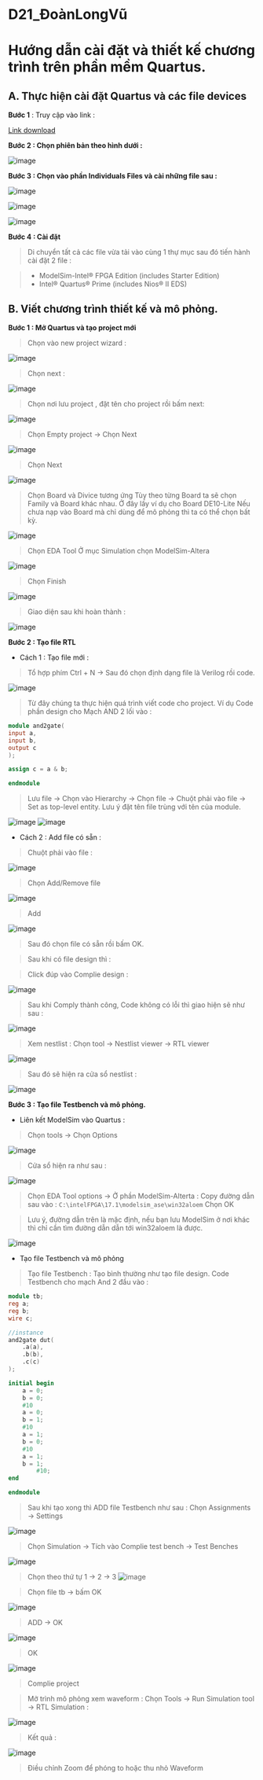 # D21_ĐoànLongVũ
# Hướng dẫn cài đặt và thiết kế chương trình trên phần mềm Quartus. 
## A. Thực hiện cài  đặt Quartus và các file devices

**Bước 1** : Truy cập vào link : 

[Link download](https://www.intel.com/content/www/us/en/software-kit/669444/intel-quartus-prime-lite-edition-design-software-version-17-1-for-windows.html)

**Bước 2 : Chọn phiên bản theo hình dưới :**
 
![image](https://github.com/user-attachments/assets/9f40d2a6-496b-4d5d-86c4-bfb8e59ba7d8)

**Bước 3 : Chọn vào phần Individuals Files và cài những file sau :** 

![image](https://github.com/user-attachments/assets/e7cc63c8-1732-4c39-b5f1-55ef69211512)

![image](https://github.com/user-attachments/assets/b6c4a4ee-acc5-47dd-a062-4c26280a05f3)

![image](https://github.com/user-attachments/assets/46a45205-fc4c-421e-8d25-dfb1a2a37579)

**Bước 4 : Cài đặt**  

> Di chuyển tất cả các file vừa tải vào cùng 1 thự mục sau đó tiến hành cài đặt 2 file :

> - ModelSim-Intel® FPGA Edition (includes Starter Edition)
> - Intel® Quartus® Prime (includes Nios® II EDS)

## B. Viết chương trình thiết kế và mô phỏng.

**Bước 1 :  Mở Quartus và  tạo project mới**

> Chọn vào new project wizard :

![image](https://github.com/user-attachments/assets/6de605b8-5a20-49cf-a774-1ffbeea6a1be)

> Chọn next :

![image](https://github.com/user-attachments/assets/d8bfd746-9bd5-4151-b74a-3f43518959cd)


>  Chọn nơi lưu project , đặt tên cho project rồi bấm next:

![image](https://github.com/user-attachments/assets/8b0551b2-1c9e-49d9-ab31-b786acdf17bc)

 > Chọn Empty project -> Chọn Next

![image](https://github.com/user-attachments/assets/71f5c6e0-9e34-4d66-bcfe-cd4e5e86ee60)

> Chọn Next

![image](https://github.com/user-attachments/assets/c61b8e43-ad7a-4e5d-bcd1-3a47986865c9)

> Chọn Board và Divice tương ứng 
> Tùy theo từng Board ta sẽ chọn Family và Board khác nhau. Ở đây lấy ví dụ cho Board DE10-Lite
> Nếu chưa nạp vào Board mà chỉ dùng để mô phỏng thì ta có thể chọn bất kỳ.

![image](https://github.com/user-attachments/assets/1990ee81-1cca-4939-b8f5-5bb3a1ebc586)

> Chọn EDA Tool
> Ở mục Simulation chọn ModelSim-Altera

![image](https://github.com/user-attachments/assets/b8c8276a-c816-4e81-907e-609332a87e3e)

> Chọn Finish

![image](https://github.com/user-attachments/assets/d5418fd6-96f4-4b4b-9077-87e9ee6d88ae)

> Giao diện sau khi hoàn thành : 

![image](https://github.com/user-attachments/assets/0f13581a-a03e-4820-9023-8d359b16486f)

**Bước 2 : Tạo file RTL** 

- Cách 1 : Tạo file mới : 

> Tổ hợp phím Ctrl + N  -> Sau đó chọn định dạng file là Verilog rồi code.

![image](https://github.com/user-attachments/assets/02fc0be7-33db-401b-a5db-1d196d0667d6)

> Từ đây chúng ta thực hiện quá trình viết code cho project.
> Ví dụ Code phần design cho Mạch AND 2 lối vào : 
```Verilog
module and2gate(
input a,
input b,
output c
);

assign c = a & b;

endmodule
```

> Lưu file -> Chọn vào Hierarchy -> Chọn file -> Chuột phải vào file -> Set as top-level entity.
> Lưu ý đặt tên file trùng với tên của module.

![image](https://github.com/user-attachments/assets/a30443fa-a95f-4aea-9ab7-f99cc41d9ab7)
![image](https://github.com/user-attachments/assets/6ffce318-1fef-44f7-9163-8ee8207fccb8)

- Cách 2 : Add file có sẵn : 

> Chuột phải vào file : 

![image](https://github.com/user-attachments/assets/e919a1c5-8c26-4cc0-b739-f5c6a9f63146)

> Chọn Add/Remove file 

![image](https://github.com/user-attachments/assets/0d212aef-1748-4456-9972-81d1a5a02e5f)

> Add

![image](https://github.com/user-attachments/assets/11fbbd16-457c-4ed2-8114-758047859f19)

> Sau đó chọn file có sẵn rồi bấm OK.

> Sau khi có file design  thì : 

> Click đúp vào Complie design :

![image](https://github.com/user-attachments/assets/ad90fd81-e355-43f7-9a22-9005b1263713)

> Sau khi Comply thành công, Code không có lỗi thì giao hiện sẽ như sau : 

![image](https://github.com/user-attachments/assets/5f7e9310-b67d-4b54-acf8-684214ff4ad1)

> Xem nestlist : Chọn tool -> Nestlist viewer -> RTL viewer

![image](https://github.com/user-attachments/assets/d61726de-ab1d-4efa-a5ed-cc1ad5b08618)

> Sau đó sẽ hiện ra cửa sổ nestlist : 

![image](https://github.com/user-attachments/assets/ecc19a8f-e229-40c5-b267-bded7e7d954f)

**Bước 3 : Tạo file Testbench và mô phỏng.**

- Liên kết ModelSim vào Quartus : 

> Chọn tools -> Chọn Options

![image](https://github.com/user-attachments/assets/d7cd4c9c-b97c-4a35-966f-8a461457fc74)

> Cửa sổ hiện ra như sau : 

![image](https://github.com/user-attachments/assets/4899a6dd-7e16-43e8-9657-84fd4253726f)

> Chọn EDA Tool options -> Ở phần ModelSim-Alterta : Copy đường dẫn sau vào : `C:\intelFPGA\17.1\modelsim_ase\win32aloem`
> Chọn OK

> Lưu ý, đường dẫn trên là mặc định, nếu bạn lưu ModelSim ở nơi khác thì chỉ cần tìm đường dẫn dẫn tới win32aloem là được.

![image](https://github.com/user-attachments/assets/3a219835-be43-425e-beb4-3872e5a2a7af)

- Tạo file Testbench và mô phỏng

> Tạo file Testbench : Tạo bình thường như tạo file design.
> Code Testbench cho mạch And 2 đầu vào : 
```Verilog
module tb;
reg a;
reg b;
wire c;

//instance 
and2gate dut(
	.a(a),
	.b(b),
	.c(c)
);

initial begin
	a = 0;
	b = 0;
	#10
	a = 0;
	b = 1;
	#10
	a = 1;
	b = 0;
	#10
	a = 1;
	b = 1;
        #10;
end 

endmodule 
```
> Sau khi tạo xong thì ADD file Testbench như sau : 
> Chọn Assignments -> Settings

![image](https://github.com/user-attachments/assets/12da19ab-ced5-4db3-859e-5fde16c37767)

> Chọn Simulation -> Tích vào Complie test bench -> Test Benches 

![image](https://github.com/user-attachments/assets/586bdb00-4ac2-4045-ba96-f75b787292ba)

> Chọn theo thứ tự 1 -> 2 -> 3
![image](https://github.com/user-attachments/assets/699b3ba4-bbf6-4c76-a6eb-03654dbf9ec7)

> Chọn file tb -> bấm OK

![image](https://github.com/user-attachments/assets/c9055478-f7ba-451f-8279-a95264be027d)

> ADD -> OK

![image](https://github.com/user-attachments/assets/10250dc7-4811-43b0-95cb-992aa9ea4f43)

> OK

![image](https://github.com/user-attachments/assets/8c85b2bf-27f0-4c33-8e73-2f92597582d2)

> Complie project

> Mở trình mô phỏng xem waveform : Chọn Tools -> Run Simulation tool -> RTL Simulation : 

![image](https://github.com/user-attachments/assets/792eb078-4676-4c67-98e2-9f470e068a9b)

> Kết quả : 

![image](https://github.com/user-attachments/assets/6e8dfffd-dd55-470c-8207-772e9bc22d7e)

> Điều chỉnh Zoom để phóng to hoặc thu nhỏ Waveform










